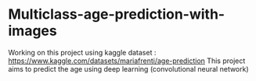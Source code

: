 # Multiclass-age-prediction-with-images
Working on this project using kaggle dataset : https://www.kaggle.com/datasets/mariafrenti/age-prediction
This project aims to predict the age using deep learning (convolutional neural network) 

